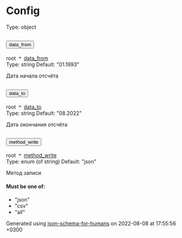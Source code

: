 <!DOCTYPE html><html lang=en> <head><link rel=stylesheet type=text/css href="https://fonts.googleapis.com/css?family=Overpass:300,400,600,800"><script src=https://code.jquery.com/jquery-3.4.1.min.js integrity="sha256-CSXorXvZcTkaix6Yvo6HppcZGetbYMGWSFlBw8HfCJo=" crossorigin=anonymous></script><link href=https://stackpath.bootstrapcdn.com/bootstrap/4.3.1/css/bootstrap.min.css rel=stylesheet integrity=sha384-ggOyR0iXCbMQv3Xipma34MD+dH/1fQ784/j6cY/iJTQUOhcWr7x9JvoRxT2MZw1T crossorigin=anonymous><script src=https://stackpath.bootstrapcdn.com/bootstrap/4.3.1/js/bootstrap.min.js integrity=sha384-JjSmVgyd0p3pXB1rRibZUAYoIIy6OrQ6VrjIEaFf/nJGzIxFDsf4x0xIM+B07jRM crossorigin=anonymous></script><link rel=stylesheet type=text/css href=schema_doc.css><script src=https://use.fontawesome.com/facf9fa52c.js></script><script src=schema_doc.min.js></script><meta charset=utf-8><title>Config</title></head> <body onload=anchorOnLoad(); id=root><h1>Config</h1> <div class=breadcrumbs></div><span class="badge badge-dark value-type">Type: object</span><br> <div class=accordion id=accordiondata_from> <div class=card> <div class=card-header id=headingdata_from> <h2 class=mb-0> <button class="btn btn-link property-name-button" type=button data-toggle=collapse data-target=#data_from aria-expanded aria-controls=data_from onclick="setAnchor('#data_from')"><span class=property-name>data_from</span></button> </h2> </div> <div id=data_from class="collapse property-definition-div" aria-labelledby=headingdata_from data-parent=#accordiondata_from> <div class="card-body pl-5"> <div class=breadcrumbs>root <svg width=1em height=1em viewbox="0 0 16 16" class="bi bi-arrow-right-short" fill=currentColor xmlns=http://www.w3.org/2000/svg> <path fill-rule=evenodd d="M4 8a.5.5 0 0 1 .5-.5h5.793L8.146 5.354a.5.5 0 1 1 .708-.708l3 3a.5.5 0 0 1 0 .708l-3 3a.5.5 0 0 1-.708-.708L10.293 8.5H4.5A.5.5 0 0 1 4 8z"/> </svg> <a href=#data_from onclick="anchorLink('data_from')">data_from</a></div><span class="badge badge-dark value-type">Type: string</span> <span class="badge badge-success default-value">Default: "01.1993"</span><br> <span class=description><p>Дата начала отсчёта</p> </span> </div> </div> </div> </div> <div class=accordion id=accordiondata_to> <div class=card> <div class=card-header id=headingdata_to> <h2 class=mb-0> <button class="btn btn-link property-name-button" type=button data-toggle=collapse data-target=#data_to aria-expanded aria-controls=data_to onclick="setAnchor('#data_to')"><span class=property-name>data_to</span></button> </h2> </div> <div id=data_to class="collapse property-definition-div" aria-labelledby=headingdata_to data-parent=#accordiondata_to> <div class="card-body pl-5"> <div class=breadcrumbs>root <svg width=1em height=1em viewbox="0 0 16 16" class="bi bi-arrow-right-short" fill=currentColor xmlns=http://www.w3.org/2000/svg> <path fill-rule=evenodd d="M4 8a.5.5 0 0 1 .5-.5h5.793L8.146 5.354a.5.5 0 1 1 .708-.708l3 3a.5.5 0 0 1 0 .708l-3 3a.5.5 0 0 1-.708-.708L10.293 8.5H4.5A.5.5 0 0 1 4 8z"/> </svg> <a href=#data_to onclick="anchorLink('data_to')">data_to</a></div><span class="badge badge-dark value-type">Type: string</span> <span class="badge badge-success default-value">Default: "08.2022"</span><br> <span class=description><p>Дата окончания отсчёта</p> </span> </div> </div> </div> </div> <div class=accordion id=accordionmethod_write> <div class=card> <div class=card-header id=headingmethod_write> <h2 class=mb-0> <button class="btn btn-link property-name-button" type=button data-toggle=collapse data-target=#method_write aria-expanded aria-controls=method_write onclick="setAnchor('#method_write')"><span class=property-name>method_write</span></button> </h2> </div> <div id=method_write class="collapse property-definition-div" aria-labelledby=headingmethod_write data-parent=#accordionmethod_write> <div class="card-body pl-5"> <div class=breadcrumbs>root <svg width=1em height=1em viewbox="0 0 16 16" class="bi bi-arrow-right-short" fill=currentColor xmlns=http://www.w3.org/2000/svg> <path fill-rule=evenodd d="M4 8a.5.5 0 0 1 .5-.5h5.793L8.146 5.354a.5.5 0 1 1 .708-.708l3 3a.5.5 0 0 1 0 .708l-3 3a.5.5 0 0 1-.708-.708L10.293 8.5H4.5A.5.5 0 0 1 4 8z"/> </svg> <a href=#method_write onclick="anchorLink('method_write')">method_write</a></div><span class="badge badge-dark value-type">Type: enum (of string)</span> <span class="badge badge-success default-value">Default: "json"</span><br> <span class=description><p>Метод записи</p> </span><div class=enum-value id=method_write_enum> <h4>Must be one of:</h4> <ul class=list-group><li class="list-group-item enum-item">"json"</li><li class="list-group-item enum-item">"csv"</li><li class="list-group-item enum-item">"all"</li></ul> </div> </div> </div> </div> </div> <footer> <p class=generated-by-footer>Generated using <a href=https://github.com/coveooss/json-schema-for-humans>json-schema-for-humans</a> on 2022-08-08 at 17:55:56 +0300</p> </footer></body> </html>
